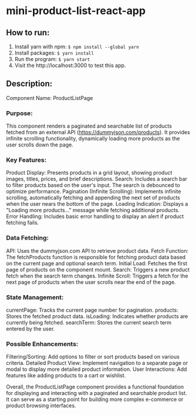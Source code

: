 # mini-product-list-react-app

## How to run:
1. Install yarn with npm:
  `$ npm install --global yarn`
2. Install packages:
  `$ yarn install`
3. Run the program:
  `$ yarn start`
4. Visit the http://localhost:3000 to test this app.

## Description:
Component Name: ProductListPage

### Purpose:
This component renders a paginated and searchable list of products fetched from an external API (https://dummyjson.com/products). It provides infinite scrolling functionality, dynamically loading more products as the user scrolls down the page.

### Key Features:
Product Display: Presents products in a grid layout, showing product images, titles, prices, and brief descriptions.
Search: Includes a search bar to filter products based on the user's input. The search is debounced to optimize performance.
Pagination (Infinite Scrolling): Implements infinite scrolling, automatically fetching and appending the next set of products when the user nears the bottom of the page.
Loading Indication: Displays a "Loading more products..." message while fetching additional products.
Error Handling: Includes basic error handling to display an alert if product fetching fails.

### Data Fetching:
API: Uses the dummyjson.com API to retrieve product data.
Fetch Function: The fetchProducts function is responsible for fetching product data based on the current page and optional search term.
Initial Load: Fetches the first page of products on the component mount.
Search: Triggers a new product fetch when the search term changes.
Infinite Scroll: Triggers a fetch for the next page of products when the user scrolls near the end of the page.

### State Management:
currentPage: Tracks the current page number for pagination.
products: Stores the fetched product data.
isLoading: Indicates whether products are currently being fetched.
searchTerm: Stores the current search term entered by the user.

### Possible Enhancements:
Filtering/Sorting: Add options to filter or sort products based on various criteria.
Detailed Product View: Implement navigation to a separate page or modal to display more detailed product information.
User Interactions: Add features like adding products to a cart or wishlist.

Overall, the ProductListPage component provides a functional foundation for displaying and interacting with a paginated and searchable product list. It can serve as a starting point for building more complex e-commerce or product browsing interfaces.
